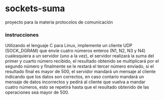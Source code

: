 # sockets-suma
proyecto para la materia protocolos de comunicación

### instrucciones
Utilizando el lenguaje C para Linux, implemente un cliente UDP (SOCK_DGRAM) que envíe cuatro números enteros (N1, N2, N3 y N4) cualesquiera a un servidor (uno a la vez), el servidor realizará la suma del primer y cuarto número recibido, el resultado obtenido se multiplicará por el segundo número y finalmente se le restará el tercer número enviado, si el resultado final es mayor de 500, el servidor mandará un mensaje al cliente indicando que los datos son correctos, en caso contario mandará un mensaje de datos incorrectos y pedirá al cliente que vuelva a mandar cuatro números, esto se repetirá hasta que el resultado obtenido de las operaciones sea mayor de 500.